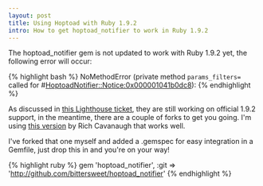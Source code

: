 ```yaml
---
layout: post
title: Using Hoptoad with Ruby 1.9.2
intro: How to get hoptoad_notifier to work in Ruby 1.9.2
---
```


The hoptoad_notifier gem is not updated to work with Ruby 1.9.2 yet, the
following error will occur:

{% highlight bash %} NoMethodError (private method `params_filters=` called for
#<HoptoadNotifier::Notice:0x000001041b0dc8>): {% endhighlight %}

As discussed in [this Lighthouse
ticket](http://help.hoptoadapp.com/discussions/problems/778-nomethoderror-params_filters),
they are still working on official 1.9.2 support, in the meantime, there are a
couple of forks to get you going. I'm using [this
version](http://github.com/rich/hoptoad_notifier) by Rich Cavanaugh that works
well.

I've forked that one myself and added a .gemspec for easy integration in a
Gemfile, just drop this in and you're on your way!

{% highlight ruby %} gem 'hoptoad_notifier', :git =>
'http://github.com/bittersweet/hoptoad_notifier' {% endhighlight %}
